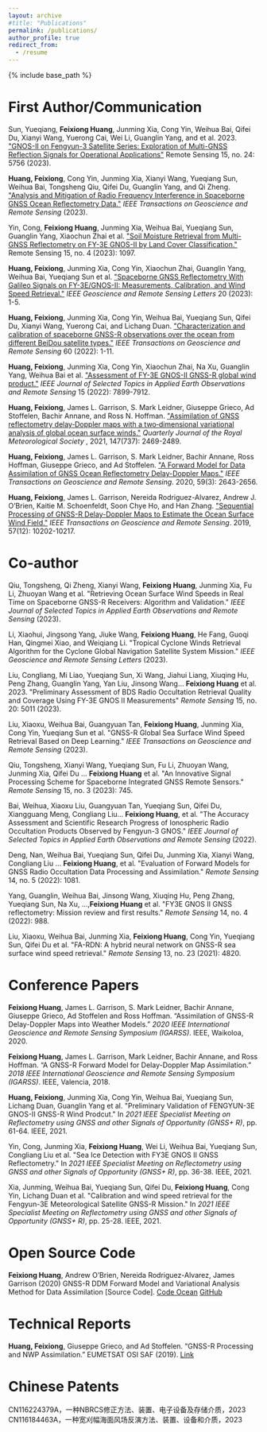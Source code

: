 ```yaml
---
layout: archive
#title: "Publications"
permalink: /publications/
author_profile: true
redirect_from:
  - /resume
---
```


{% include base_path %}

First Author/Communication
======
Sun, Yueqiang, **Feixiong Huang**, Junming Xia, Cong Yin, Weihua Bai, Qifei Du, Xianyi Wang, Yuerong Cai, Wei Li, Guanglin Yang, and et al. 2023. ["GNOS-II on Fengyun-3 Satellite Series: Exploration of Multi-GNSS Reflection Signals for Operational Applications"](https://www.mdpi.com/2072-4292/15/24/5756) Remote Sensing 15, no. 24: 5756 (2023).

**Huang, Feixiong**, Cong Yin, Junming Xia, Xianyi Wang, Yueqiang Sun, Weihua Bai, Tongsheng Qiu, Qifei Du, Guanglin Yang, and Qi Zheng. ["Analysis and Mitigation of Radio Frequency Interference in Spaceborne GNSS Ocean Reflectometry Data."](https://ieeexplore.ieee.org/document/10164173) *IEEE Transactions on Geoscience and Remote Sensing* (2023).

Yin, Cong, **Feixiong Huang**, Junming Xia, Weihua Bai, Yueqiang Sun, Guanglin Yang, Xiaochun Zhai et al. ["Soil Moisture Retrieval from Multi-GNSS Reflectometry on FY-3E GNOS-II by Land Cover Classification."](https://www.mdpi.com/2072-4292/15/4/1097) Remote Sensing 15, no. 4 (2023): 1097.

**Huang, Feixiong**, Junming Xia, Cong Yin, Xiaochun Zhai, Guanglin Yang, Weihua Bai, Yueqiang Sun et al. ["Spaceborne GNSS Reflectometry With Galileo Signals on FY-3E/GNOS-II: Measurements, Calibration, and Wind Speed Retrieval."](http://ieeexplore.ieee.org/document/10034740) *IEEE Geoscience and Remote Sensing Letters* 20 (2023): 1-5.

**Huang, Feixiong**, Junming Xia, Cong Yin, Weihua Bai, Yueqiang Sun, Qifei Du, Xianyi Wang, Yuerong Cai, and Lichang Duan. ["Characterization and calibration of spaceborne GNSS-R observations over the ocean from different BeiDou satellite types."](https://ieeexplore.ieee.org/document/9963956) *IEEE Transactions on Geoscience and Remote Sensing* 60 (2022): 1-11.

**Huang, Feixiong**, Junming Xia, Cong Yin, Xiaochun Zhai, Na Xu, Guanglin Yang, Weihua Bai et al. ["Assessment of FY-3E GNOS-II GNSS-R global wind product."](https://ieeexplore.ieee.org/document/9882299) *IEEE Journal of Selected Topics in Applied Earth Observations and Remote Sensing* 15 (2022): 7899-7912.

**Huang, Feixiong**, James L. Garrison, S. Mark Leidner, Giuseppe Grieco, Ad Stoffelen, Bachir Annane, and Ross N. Hoffman. ["Assimilation of GNSS reflectometry delay‐Doppler maps with a two‐dimensional variational analysis of global ocean surface winds."](https://rmets.onlinelibrary.wiley.com/doi/abs/10.1002/qj.4034) *Quarterly Journal of the Royal Meteorological Society* , 2021, 147(737): 2469-2489.

**Huang, Feixiong**, James L. Garrison, S. Mark Leidner, Bachir Annane, Ross Hoffman, Giuseppe Grieco, and Ad Stoffelen. ["A Forward Model for Data Assimilation of GNSS Ocean Reflectometry Delay-Doppler Maps."](https://ieeexplore.ieee.org/document/9125968) *IEEE Transactions on Geoscience and Remote Sensing*. 2020, 59(3): 2643-2656.

**Huang, Feixiong**, James L. Garrison, Nereida Rodriguez-Alvarez, Andrew J. O’Brien, Kaitie M. Schoenfeldt, Soon Chye Ho, and Han Zhang. ["Sequential Processing of GNSS-R Delay-Doppler Maps to Estimate the Ocean Surface Wind Field."](https://ieeexplore.ieee.org/abstract/document/8807371) *IEEE Transactions on Geoscience and Remote Sensing*. 2019, 57(12): 10202-10217.

Co-author
======
Qiu, Tongsheng, Qi Zheng, Xianyi Wang, **Feixiong Huang**, Junming Xia, Fu Li, Zhuoyan Wang et al. "Retrieving Ocean Surface Wind Speeds in Real Time on Spaceborne GNSS-R Receivers: Algorithm and Validation." *IEEE Journal of Selected Topics in Applied Earth Observations and Remote Sensing* (2023).

Li, Xiaohui, Jingsong Yang, Jiuke Wang, **Feixiong Huang**, He Fang, Guoqi Han, Qingmei Xiao, and Weiqiang Li. "Tropical Cyclone Winds Retrieval Algorithm for the Cyclone Global Navigation Satellite System Mission." *IEEE Geoscience and Remote Sensing Letters* (2023).

Liu, Congliang, Mi Liao, Yueqiang Sun, Xi Wang, Jiahui Liang, Xiuqing Hu, Peng Zhang, Guanglin Yang, Yan Liu, Jinsong Wang… **Feixiong Huang** et al. 2023. "Preliminary Assessment of BDS Radio Occultation Retrieval Quality and Coverage Using FY-3E GNOS II Measurements" *Remote Sensing* 15, no. 20: 5011 (2023). 

Liu, Xiaoxu, Weihua Bai, Guangyuan Tan, **Feixiong Huang**, Junming Xia, Cong Yin, Yueqiang Sun et al. "GNSS-R Global Sea Surface Wind Speed Retrieval Based on Deep Learning." *IEEE Transactions on Geoscience and Remote Sensing* (2023). 

Qiu, Tongsheng, Xianyi Wang, Yueqiang Sun, Fu Li, Zhuoyan Wang, Junming Xia, Qifei Du … **Feixiong Huang** et al. "An Innovative Signal Processing Scheme for Spaceborne Integrated GNSS Remote Sensors." *Remote Sensing* 15, no. 3 (2023): 745.

Bai, Weihua, Xiaoxu Liu, Guangyuan Tan, Yueqiang Sun, Qifei Du, Xiangguang Meng, Congliang Liu… **Feixiong Huang**, et al. "The Accuracy Assessment and Scientific Research Progress of Ionospheric Radio Occultation Products Observed by Fengyun-3 GNOS." *IEEE Journal of Selected Topics in Applied Earth Observations and Remote Sensing* (2022).

Deng, Nan, Weihua Bai, Yueqiang Sun, Qifei Du, Junming Xia, Xianyi Wang, Congliang Liu … **Feixiong Huang**, et al. "Evaluation of Forward Models for GNSS Radio Occultation Data Processing and Assimilation." *Remote Sensing* 14, no. 5 (2022): 1081.

Yang, Guanglin, Weihua Bai, Jinsong Wang, Xiuqing Hu, Peng Zhang, Yueqiang Sun, Na Xu, …,**Feixiong Huang** et al. "FY3E GNOS II GNSS reflectometry: Mission review and first results." *Remote Sensing* 14, no. 4 (2022): 988.

Liu, Xiaoxu, Weihua Bai, Junming Xia, **Feixiong Huang**, Cong Yin, Yueqiang Sun, Qifei Du et al. "FA-RDN: A hybrid neural network on GNSS-R sea surface wind speed retrieval." *Remote Sensing* 13, no. 23 (2021): 4820.

Conference Papers
======
**Feixiong Huang**, James L. Garrison, S. Mark Leidner, Bachir Annane, Giuseppe Grieco, Ad Stoffelen and Ross Hoffman. “Assimilation of GNSS-R Delay-Doppler Maps into Weather Models.” *2020 IEEE International Geoscience and Remote Sensing Symposium (IGARSS)*. IEEE, Waikoloa, 2020. 

**Feixiong Huang**, James L. Garrison, Mark Leidner, Bachir Annane, and Ross Hoffman. “A GNSS-R Forward Model for Delay-Doppler Map Assimilation.” *2018 IEEE International Geoscience and Remote Sensing Symposium (IGARSS)*. IEEE, Valencia, 2018. 

**Huang, Feixiong**, Junming Xia, Cong Yin, Weihua Bai, Yueqiang Sun, Lichang Duan, Guanglin Yang et al. "Preliminary Validation of FENGYUN-3E GNOS-II GNSS-R Wind Prodcut." In *2021 IEEE Specialist Meeting on Reflectometry using GNSS and other Signals of Opportunity (GNSS+ R)*, pp. 61-64. IEEE, 2021.

Yin, Cong, Junming Xia, **Feixiong Huang**, Wei Li, Weihua Bai, Yueqiang Sun, Congliang Liu et al. "Sea Ice Detection with FY3E GNOS II GNSS Reflectometry." In *2021 IEEE Specialist Meeting on Reflectometry using GNSS and other Signals of Opportunity (GNSS+ R)*, pp. 36-38. IEEE, 2021.

Xia, Junming, Weihua Bai, Yueqiang Sun, Qifei Du, **Feixiong Huang**, Cong Yin, Lichang Duan et al. "Calibration and wind speed retrieval for the Fengyun-3E Meteorological Satellite GNSS-R Mission." In *2021 IEEE Specialist Meeting on Reflectometry using GNSS and other Signals of Opportunity (GNSS+ R)*, pp. 25-28. IEEE, 2021.

Open Source Code
======
**Feixiong Huang**, Andrew O’Brien, Nereida Rodriguez-Alvarez, James Garrison (2020) GNSS-R DDM Forward Model and Variational Analysis Method for Data Assimilation [Source Code]. [Code Ocean](https://doi.org/10.24433/CO.5369859.v2) [GitHub](https://github.com/huang712/CForwardModel_VAM)

Technical Reports
======
**Huang, Feixiong**, Giuseppe Grieco, and Ad Stoffelen. “GNSS-R Processing and NWP Assimilation.” EUMETSAT OSI SAF (2019). [Link](https://osi-saf.eumetsat.int/community/stories/gnss-r-processing-and-nwp-assimilation)

Chinese Patents
======
CN116224379A，一种NBRCS修正方法、装置、电子设备及存储介质，2023  
CN116184463A，一种宽刈幅海面风场反演方法、装置、设备和介质，2023  
